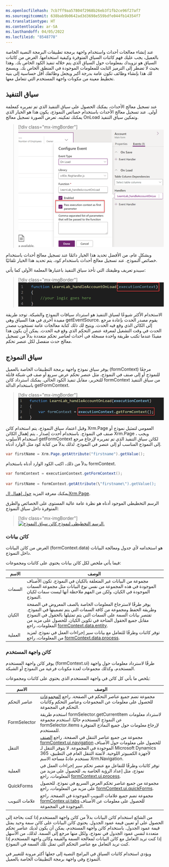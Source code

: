 ```yaml
---
ms.openlocfilehash: 7cb7ff9aa57804f2968b26eb3f1fb2ce96f27af7
ms.sourcegitcommit: 638bab9b0642ad3d3698e559bdfe044fb14354f7
ms.translationtype: HT
ms.contentlocale: ar-SA
ms.lasthandoff: 04/05/2022
ms.locfileid: "8548778"
---
```

عند إنشاء معالجات أحداث واستخدام واجهة برمجة تطبيقات البرمجة النصية الخاصة بالعميل، يجب عليك فهم كائنات السياق المتوفرة وكيفية استخدامها. الغرض من كائنات السياق هو تزويدك بمعلومات حول السياق الذي يتم خلاله تنفيذ الكود الخاص بك. وهذا بحيث لا تضطر إلى الترميز الثابت للمعلومات الموجودة في المنطق الخاص بك. ويسمح لك هذا بإنشاء وظائف تكون عامة بدرجة أكبر ويجعل وظائفك أقل حساسية إلى بنية تخطيط معينة من مكونات واجهة المستخدم التي تتعامل معها.

## <a name="execution-context"></a>سياق التنفيذ

عند تسجيل معالج الأحداث، يمكنك الحصول على سياق التنفيذ الذي تم تمريره كمعلمة أولى. عند تسجيل معالج الأحداث باستخدام خصائص النموذج، يكون هذا هو الخيار الذي يمكنك تمكينه. تعرض الصورة تسجيل معالج OnLoad وتمكين سياق التنفيذ.

> [!div class="mx-imgBorder"]
> [![لقطة شاشة تظهر كيفية تمكين تمرير سياق التنفيذ.](../media/pass-execution-context.png)](../media/pass-execution-context.png#lightbox)

وبشكلٍ عام، من الأفضل تحديد هذا الخيار دائمًا عند تسجيل معالج أحداث باستخدام خصائص النموذج. عند تسجيل معالج أحداث باستخدام كود، يتم تحديد هذا الخيار تلقائيًا.

سيبدو تعريف وظيفتك التي تأخذ سياق التنفيذ باعتبارها المعلمة الأولى كما يأتي:

> [!div class="mx-imgBorder"]
> [![لقطة شاشة لوظيفة توضح سياق التنفيذ كمعلمة أولى.](../media/execution-context-function.png)](../media/execution-context-function.png#lightbox)

الاستخدام الأكثر شيوعًا لسياق التنفيذ هو استرداد سياقات النموذج والشبكة. توجد طريقة مفيدة أخرى في هذا السياق وهي getEventSource. يقوم مصدر الحدث بإعادة مرجع إلى الكائن الذي وقع فيه الحدث. ويتيح لك ذلك كتابة معالجات عامة تستجوب مصدر الحدث في وقت التشغيل لمعرفة عنصر التحكم الذي وقع فيه الحدث. يمكن أن يكون هذا مفيدًا عندما تكتب طريقة واحدة مسجلة في أحداث لعناصر تحكم متعددة بدلاً من تسجيل معالج حدث منفصل لكل عنصر تحكم.

## <a name="form-context"></a>سياق النموذج

يوفر سياق نموذج واجهة برمجة التطبيقات الخاصة بالعميل (formContext) مرجعًا للنموذج أو إلى صنف في النموذج، مثل عنصر تحكم عرض سريع أو صف في شبكة قابلة للتحرير، مقابل تنفيذ الكود الحالي. يمكنك استرداد كائن formContext من سياق التنفيذ باستخدام الدالة getFormContext.

> [!div class="mx-imgBorder"]
> [![لقطة شاشة للدالة باستخدام سياق التنفيذ للحصول على سياق النموذج.](../media/form-context.png)](../media/form-context.png#lightbox)

وقبل اعتماد سياق النموذج، يتم استخدام كائن Xrm.Page العمومي لتمثيل نموذج أو صنف في النموذج. باستخدام أحدث إصدار ، يتم إهمال الكائن Xrm.Page ، ويجب استخدام الأسلوب getFormContext لكائن سياق التنفيذ الذي تم تمريره لإرجاع مرجع إلى النموذج المناسب أو إلى عنصر في النموذج. لذلك بدلاً من كتابة كود مثل الوارد أدناه.

```csharp
var firstName = Xrm.Page.getAttribute("firstname").getValue();
```

بدلاً من ذلك، اكتب الكود الوارد أدناه باستخدام formContext.

```csharp
var formContext = executionContext.getFormContext();

var firstName = formContext.getAttribute(\"firstname\").getValue();
````

يمكنك معرفة المزيد [حول إهمال الXrm.Page](/dynamics365/get-started/whats-new/customer-engagement/important-changes-coming?azure-portal=true#some-client-apis-are-deprecated).

الرسم التخطيطي الموجود أدناه هو نظرة عامة عالية المستوى على الخصائص والطرق المتوفرة داخل سياق النموذج:

> [!div class="mx-imgBorder"]
> [![الرسم التخطيطي لنموذج كائن سياق النموذج.](../media/form-context-diagram.png)](../media/form-context-diagram.png#lightbox)

### <a name="data-object"></a>كائن بيانات

الغرض من كائن البيانات (formContext.data) هو استخدامه لأي جدول ومعالجة البيانات داخل النموذج.

فيما يأتي ملخص لكل كائن بيانات يحتوي على كائنات ومجموعات:

|     الاسم          |     الوصف                                                                                                                                                                                                                                                                                                                                                                                                      |
|-------------------|----------------------------------------------------------------------------------------------------------------------------------------------------------------------------------------------------------------------------------------------------------------------------------------------------------------------------------------------------------------------------------------------------------------------|
|     السمات    |     مجموعة من البيانات غير المتعلقة بالكيان في النموذج. تكون الأصناف الموجودة في هذه المجموعة من نفس نوع البيانات مثل مجموعة السمات الموجودة في الكيان، ولكن من المهم ملاحظة أنها ليست سمات لكيان النموذج.                                                                                                                                                                                            |
|     الكيان        |     يوفر طرقًا لاسترجاع المعلومات الخاصة بالصف المعروض في الصفحة وطريقة الحفظ ومجموعة من كافة السمات التي يتم تضمينها في النموذج. تقتصر بيانات السمة على السمات التي يتم تمثيلها بالحقول في النموذج مقابل جميع الحقول المتاحة في تكوين الكيان. للحصول على مزيد من المعلومات، راجع [formContext.data.entity](/power-apps/developer/model-driven-apps/clientapi/reference/formcontext-data-entity/?azure-portal=true).    |
|     العملية       |     توفر كائنات وطرقًا للتعامل مع بيانات سير إجراءات العمل في نموذج. لمزيد من المعلومات، راجع [formContext.data.process](/power-apps/developer/model-driven-apps/clientapi/reference/formcontext-data-process/?azure-portal=true).                                                                                                                                                                                                                                                                    |

### <a name="ui-object"></a>كائن واجهة المستخدم

يوفر كائن واجهة المستخدم (formContext.ui) طرقًا لاسترداد معلومات حول واجهة المستخدم، وكذلك مجموعات لعدة مكونات فرعية من النموذج أو الشبكة.

يلخص ما يأتي كل كائن في واجهة المستخدم الذي يحتوي على كائنات ومجموعات:

|     الاسم            |     الوصف                                                                                                                                                                                                                                                                                                          |
|---------------------|--------------------------------------------------------------------------------------------------------------------------------------------------------------------------------------------------------------------------------------------------------------------------------------------------------------------------|
|     عناصر التحكم        |     مجموعة تضم جميع عناصر التحكم في الصفحة. راجع [المجموعات](/power-apps/developer/model-driven-apps/clientapi/reference/collections/?azure-portal=true)   للحصول على معلومات عن المجموعات وعناصر التحكم وكائنات التحكم في المجموعة.                                                                                                                                                          |
|     FormSelector    |     استخدم طريقة formSelector.getCurrentItem لاسترداد معلومات عن النموذج المستخدم حاليًا. استخدم مجموعة formSelector.items لإرجاع معلومات حول جميع النماذج المتوفرة للمستخدم.                                                                                   |
|     التنقل      |     مجموعة من جميع عناصر التنقل في الصفحة. راجع [الصنف formContext.ui.navigation](/power-apps/developer/model-driven-apps/clientapi/reference/formcontext-ui-navigation/?azure-portal=true) للحصول على معلومات حول الأصناف الموجودة في المجموعة. لا يتوفر التنقل لـ Microsoft Dynamics 365 لأجهزة الكمبيوتر اللوحية‬. لأتمتة التنقل العام في التطبيق، نستخدم عادةً مساحة الاسم Xrm.Navigation.    |
|     العملية         |     توفر كائنات وطرقًا للتفاعل مع عنصر تحكم سير إجراءات العمل في نموذج، مثل إعداد الرؤية الخاصة به. للحصول على مزيد من المعلومات، راجع [formContext.ui.process](/power-apps/developer/model-driven-apps/clientapi/reference/formcontext-ui-process/?azure-portal=true).                                                                                                                                     |
|     QuickForms      |     مجموعة من جميع عناصر تحكم العرض السريع في نموذج. للحصول على مزيد من المعلومات، راجع [formContext.ui.quickForms](/power-apps/developer/model-driven-apps/clientapi/reference/formcontext-ui-quickforms/?azure-portal=true).                                                                                                                                                                                                        |
|     علامات التبويب            |     مجموعة تضم جميع علامات التبويب الموجودة في الصفحة. راجع [‎formContex.ui.tabs](/power-apps/developer/model-driven-apps/clientapi/reference/formcontext-ui-tabs/?azure-portal=true) للحصول على معلومات عن الأصناف الموجودة في المجموعة.                                                                                                                                                                                                |

من الشائع استخدام كائن البيانات بدلاً من كائن واجهة المستخدم إذا كنت بحاجة إلى الحصول على أو تعيين قيمة عمود الجدول. يحتوي كائن البيانات على كائن سمة وحيد يمثل قيمة عمود الجدول. باستخدام كائن واجهة المستخدم، يمكن أن يكون لديك عناصر تحكم متعددة لنفس عمود الجدول في نموذج، ولكل منها مرجع إلى السمة. لذلك، من الأسهل إذا كنت تريد التعامل مع كائن البيانات لمعالجة السمة والقيمة وكائن واجهة المستخدم إذا كنت تريد التعامل مع عناصر التحكم التي تمثل تلك السمة في النموذج.

ويؤدي استخدام كائنات السياق في البرامج النصية إلى جعلها أكثر مرونة للتغيير في النموذج وفي واجهة برمجة التطبيقات الخاصة بالعميل.
